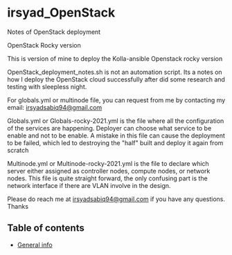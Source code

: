 # irsyad_OpenStack
Notes of OpenStack deployment

OpenStack Rocky version

This is version of mine to deploy the Kolla-ansible Openstack rocky version

OpenStack_deployment_notes.sh is not an automation script. Its a notes on how I deploy the OpenStack cloud successfully after did some research and testing with sleepless night.

For globals.yml or multinode file, you can request from me by contacting my email: irsyadsabiq94@gmail.com

Globals.yml or Globals-rocky-2021.yml is the file where all the configuration of the services are happening. Deployer can choose what service to be enable and not to be enable. A mistake in this file can cause the deployment to be failed, which led to destroying the "half" built and deploy it again from scratch

Multinode.yml or Multinode-rocky-2021.yml is the file to declare which server either assigned as controller nodes, compute nodes, or network nodes. This file is quite straight forward, the only confusing part is the network interface if there are VLAN involve in the design.


Please do reach me at irsyadsabiq94@gmail.com if you have any questions. Thanks
## Table of contents
* [General info](#general-info)
